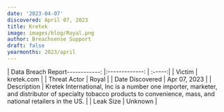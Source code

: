 ```yaml
---
date: '2023-04-07'
discovered: April 07, 2023
title: Kretek
image: images/blog/Royal.png
author: Breachsense Support
draft: false
yearmonths: 2023/april
---
```


| Data Breach Report------------:     |:-------------:    | :-----:|
| Victim      | kretek.com      | 
| Threat Actor      | Royal      | 
| Date Discovered      | Apr 07, 2023      | 
| Description      | Kretek International, Inc is a number one importer, marketer, and distributor of specialty tobacco products to convenience, mass, and national retailers in the US.      | 
| Leak Size      | Unknown      | 

